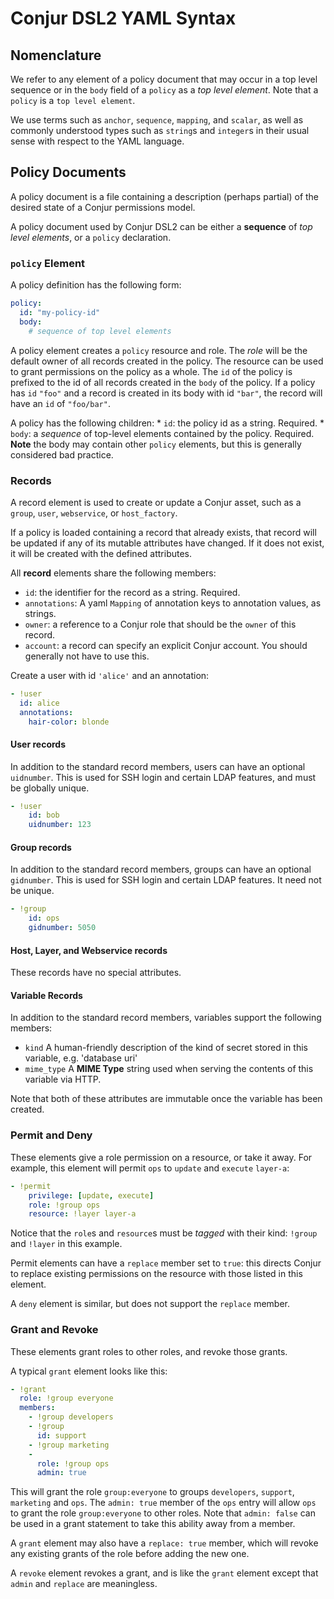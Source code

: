 # Conjur DSL2 YAML Syntax

## Nomenclature

We refer to any element of a policy document that may occur in a top level sequence or
in the `body` field of a `policy` as a *top level element*.  Note that a `policy` is a 
`top level element`.  

We use terms such as `anchor`, `sequence`, `mapping`, and `scalar`, as well as commonly understood types such
as `string`s and `integer`s in their usual sense with respect to the YAML language.

## Policy Documents

A policy document is a file containing a description (perhaps partial) of the desired state of a Conjur
permissions model.

A policy document used by Conjur DSL2 can be either a **sequence** of *top level elements*, or a `policy` declaration.

### `policy` Element 

A policy definition has the following form:

```yaml
policy:
  id: "my-policy-id"
  body:
    # sequence of top level elements
```

A policy element creates a `policy` resource and role.  The *role* will be the default owner of all records created in
the policy.  The resource can be used to grant permissions on the policy as a whole.  The `id` of the policy is prefixed 
to the id of all records created in the `body` of the policy.  If a policy has `id` `"foo"` and a record is created in its
body with id `"bar"`, the record will have an `id` of `"foo/bar"`.

A policy has the following children:
    * `id`: the policy id as a string. Required.
    * `body`: a *sequence* of top-level elements contained by the policy.  Required.
        **Note** the body may contain other `policy` elements, but this is generally considered bad practice.
             
### Records

A record element is used to create or update a Conjur asset, such as a `group`, `user`, `webservice`, or `host_factory`.

If a policy is loaded containing a record that already exists, that record will be updated if any of its mutable
attributes have changed.  If it does not exist, it will be created with the defined attributes.

All **record** elements share the following members:

  * `id`: the identifier for the record as a string. Required.
  * `annotations`: A yaml `Mapping` of annotation keys to annotation values, as strings.
  * `owner`: a reference to a Conjur role that should be the `owner` of this record.
  * `account`: a record can specify an explicit Conjur account. You should generally not
    have to use this.
  


Create a user with id `'alice'` and an annotation:
```yaml
- !user
  id: alice
  annotations:
    hair-color: blonde
```

#### User records

In addition to the standard record members, users can have an optional `uidnumber`.  This is used for SSH login and certain 
LDAP features, and must be globally unique.

```yaml
- !user
    id: bob
    uidnumber: 123
```

#### Group records

In addition to the standard record members, groups can have an optional `gidnumber`.  This is used for SSH login and
certain LDAP features. It need not be unique.

```yaml
- !group
    id: ops
    gidnumber: 5050
```

#### Host, Layer, and Webservice records

These records have no special attributes.

#### Variable Records

In addition to the standard record members, variables support the following members:
    
  * `kind` A human-friendly description of the kind of secret stored in this variable, e.g. 'database uri'
  * `mime_type` A **MIME Type** string used when serving the contents of this variable via HTTP.

Note that both of these attributes are immutable once the variable has been created.

### Permit and Deny

These elements give a role permission on a resource, or take it away.  For example,
this element will permit `ops` to `update` and `execute` `layer-a`:

```yaml
- !permit
    privilege: [update, execute]
    role: !group ops
    resource: !layer layer-a
```

Notice that the `role`s and `resource`s must be *tagged* with their kind: `!group` and `!layer` in this example.

Permit elements can have a `replace` member set to `true`: this directs Conjur to replace existing permissions on the resource with
those listed in this element.

A `deny` element is similar, but does not support the `replace` member.

### Grant and Revoke

These elements grant roles to other roles, and revoke those grants.

A typical `grant` element looks like this:

```yaml
- !grant
  role: !group everyone
  members:
    - !group developers
    - !group
      id: support
    - !group marketing
    - 
      role: !group ops
      admin: true
```

This will grant the role `group:everyone` to groups `developers`, `support`, `marketing` and `ops`.  The 
`admin: true` member of the `ops` entry will allow `ops` to grant the role `group:everyone` to other roles.  Note
that `admin: false` can be used in a grant statement to take this ability away from a member.

A `grant` element may also have a `replace: true` member, which will revoke any existing grants of the role before
adding the new one.

A `revoke` element revokes a grant, and is like the `grant` element except that `admin` and `replace` are meaningless.


